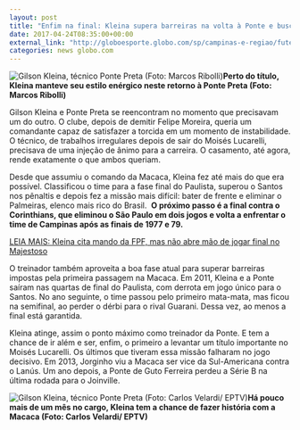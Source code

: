 ```yaml
---
layout: post
title: "Enfim na final: Kleina supera barreiras na volta à Ponte e busca consagração"
date: 2017-04-24T08:35:00+00:00
external_link: "http://globoesporte.globo.com/sp/campinas-e-regiao/futebol/times/ponte-preta/noticia/2017/04/enfim-na-final-kleina-supera-barreiras-na-volta-ponte-e-busca-consagracao.html"
categories: news globo.com
---
```

 ![Gilson Kleina, técnico Ponte Preta (Foto: Marcos Ribolli)](http://s2.glbimg.com/DFM_17TgipaRcedvJ9_pdJdft_k=/78x497:1213x2000/300x397/s.glbimg.com/es/ge/f/original/2017/04/22/kleina.2_MJgltly.jpg "Gilson Kleina, técnico Ponte Preta (Foto: Marcos Ribolli)")**Perto do título, Kleina manteve seu estilo enérgico neste retorno à Ponte Preta (Foto: Marcos Ribolli)**

Gilson Kleina e Ponte Preta se reencontram no momento que precisavam um do outro. O clube, depois de demitir Felipe Moreira, queria um comandante capaz de satisfazer a torcida em um momento de instabilidade. O técnico, de trabalhos irregulares depois de sair do Moisés Lucarelli, precisava de uma injeção de ânimo para a carreira. O casamento, até agora, rende exatamente o que ambos queriam.  
  
Desde que assumiu o comando da Macaca, Kleina fez até mais do que era possível. Classificou o time para a fase final do Paulista, superou o Santos nos pênaltis e depois fez a missão mais difícil: bater de frente e eliminar o Palmeiras, elenco mais rico do Brasil.&nbsp; **O próximo passo é a final contra o Corinthians, que eliminou o São Paulo em dois jogos e volta a enfrentar o time de Campinas após as finais de 1977 e 79.&nbsp;**

[LEIA MAIS:&nbsp;Kleina cita mando da FPF, mas não abre mão de jogar final no Majestoso](http://globoesporte.globo.com/sp/campinas-e-regiao/futebol/times/ponte-preta/noticia/2017/04/kleina-cita-mando-da-fpf-mas-nao-abre-mao-de-jogar-final-no-majestoso.html)

O treinador também aproveita a boa fase atual para superar barreiras impostas pela primeira passagem na Macaca. Em 2011, Kleina e a Ponte saíram nas quartas de final do Paulista, com derrota em jogo único para o Santos. No ano seguinte, o time passou pelo primeiro mata-mata, mas ficou na semifinal, ao perder o dérbi para o rival Guarani. Dessa vez, ao menos a final está garantida.  
  
Kleina atinge, assim o ponto máximo como treinador da Ponte. E tem a chance de ir além e ser, enfim, o primeiro a levantar um título importante no Moisés Lucarelli. Os últimos que tiveram essa missão falharam no jogo decisivo. Em 2013, Jorginho viu a Macaca ser vice da Sul-Americana contra o Lanús. Um ano depois, a Ponte de Guto Ferreira perdeu a Série B na última rodada para o Joinville.

 ![Gilson Kleina, técnico Ponte Preta (Foto: Carlos Velardi/ EPTV)](http://s2.glbimg.com/uAGuR8kNxF8Wkg8eLSnHaCKrCSM=/0x18:1058x571/690x360/s.glbimg.com/es/ge/f/original/2017/04/04/kleina.4.jpg "Gilson Kleina, técnico Ponte Preta (Foto: Carlos Velardi/ EPTV)")**Há pouco mais de um mês no cargo, Kleina tem a chance de fazer história com a Macaca (Foto: Carlos Velardi/ EPTV)**

